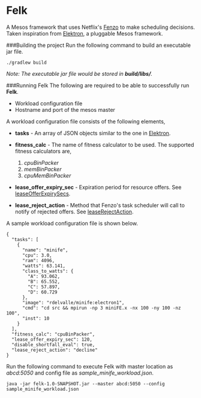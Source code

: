 # Felk

A Mesos framework that uses Netflix's [Fenzo](https://github.com/Netflix/Fenzo) to make scheduling decisions.
Taken inspiration from [Elektron](https://bitbucket.org/sunybingcloud/elektron), a pluggable Mesos framework.

###Building the project
Run the following command to build an executable jar file.
```commandline
./gradlew build
```
_Note: The executable jar file would be stored in **build/libs/**._

###Running Felk
The following are required to be able to successfully run **Felk**.
* Workload configuration file
* Hostname and port of the mesos master

A workload configuration file consists of the following elements,
* **tasks** - An array of JSON objects similar to the one in [Elektron](https://bitbucket.org/sunybingcloud/elektron).
* **fitness_calc** - The name of fitness calculator to be used. The supported fitness calculators are,

    1.  _cpuBinPacker_
    2.  _memBinPacker_
    3.  _cpuMemBinPacker_

* **lease_offer_expiry_sec** - Expiration period for resource offers. See [leaseOfferExpirySecs](https://github.com/Netflix/Fenzo/blob/master/fenzo-core/src/main/java/com/netflix/fenzo/TaskScheduler.java#L128).
* **lease_reject_action** - Method that Fenzo's task scheduler will call to notify of rejected offers. See [leaseRejectAction](https://github.com/Netflix/Fenzo/blob/master/fenzo-core/src/main/java/com/netflix/fenzo/TaskScheduler.java#L113).

A sample workload configuration file is shown below.
```
{
  "tasks": [
    {
      "name": "minife",
      "cpu": 3.0,
      "ram": 4096,
      "watts": 63.141,
      "class_to_watts": {
        "A": 93.062,
        "B": 65.552,
        "C": 57.897,
        "D": 60.729
      },
      "image": "rdelvalle/minife:electron1",
      "cmd": "cd src && mpirun -np 3 miniFE.x -nx 100 -ny 100 -nz 100",
      "inst": 10
    }
  ],
  "fitness_calc": "cpuBinPacker",
  "lease_offer_expiry_sec": 120,
  "disable_shortfall_eval": true,
  "lease_reject_action": "decline"
}
```

Run the following command to execute Felk with master location as _abcd:5050_ and config file as _sample_minife_workload.json_.
```commandline
java -jar felk-1.0-SNAPSHOT.jar --master abcd:5050 --config sample_minife_workload.json
```


